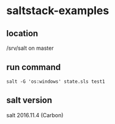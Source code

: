 # saltstack-examples

## location
/srv/salt on master

## run command
    salt -G 'os:windows' state.sls test1

## salt version
salt 2016.11.4 (Carbon)
